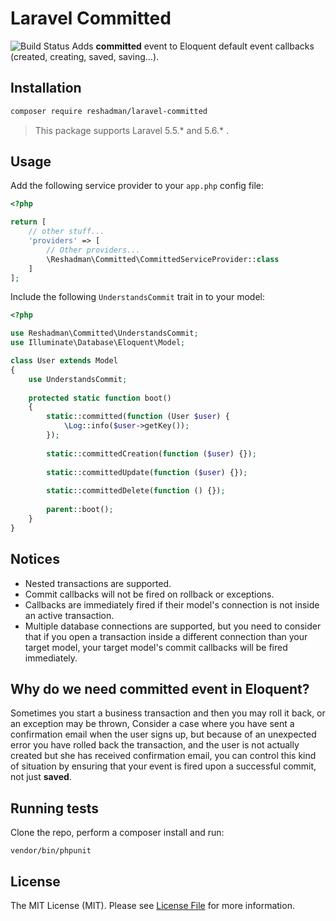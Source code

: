 # Laravel Committed
![Build Status](https://travis-ci.org/reshadman/laravel-committed.svg?branch=master)
Adds **committed** event to Eloquent default event callbacks (created, creating, saved, saving...).

## Installation 
```bash
composer require reshadman/laravel-committed
```

> This package supports Laravel 5.5.* and 5.6.* .

## Usage

Add the following service provider to your `app.php` config
file:

```php
<?php

return [
    // other stuff...
    'providers' => [
        // Other providers...
        \Reshadman\Committed\CommittedServiceProvider::class    
    ]  
];
```

Include the following `UnderstandsCommit` trait in to your model:

```php
<?php

use Reshadman\Committed\UnderstandsCommit;
use Illuminate\Database\Eloquent\Model;

class User extends Model
{
    use UnderstandsCommit;
    
    protected static function boot()
    {
        static::committed(function (User $user) {
            \Log::info($user->getKey()); 
        });
        
        static::committedCreation(function ($user) {});
        
        static::committedUpdate(function ($user) {});
        
        static::committedDelete(function () {});
        
        parent::boot();
    }
}
```

## Notices

 - Nested transactions are supported.
 - Commit callbacks will not be fired on rollback or exceptions.
 - Callbacks are immediately fired if their model's connection
 is not inside an active transaction.
 - Multiple database connections are supported, but you
 need to consider that if you open a transaction inside a different
 connection than your target model, your target model's commit callbacks will be
 fired immediately.
 

## Why do we need **committed** event in Eloquent?
Sometimes you start a business transaction and then you may roll it back, or
an exception may be thrown, Consider a case where you have
sent a confirmation email when the user signs up, but because
of an unexpected error you have rolled back the transaction,
and the user is not actually created but she has received confirmation
email, you can control this kind of situation by ensuring that
your event is fired upon a successful commit, not just **saved**. 

## Running tests
Clone the repo, perform a composer install and run:

```vendor/bin/phpunit```

## License

The MIT License (MIT). Please see [License File](LICENSE.md) for more information.

